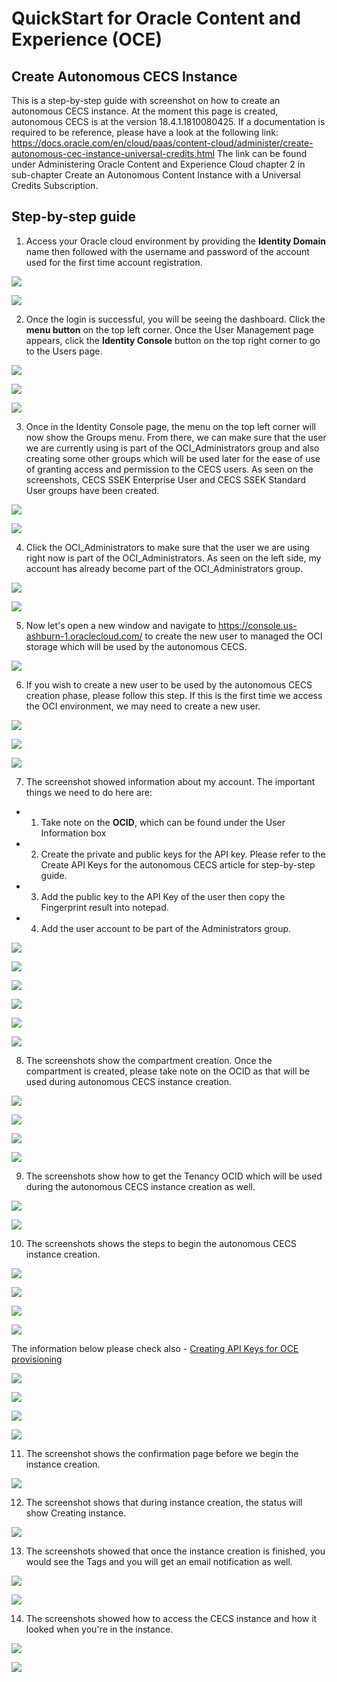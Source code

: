 # QuickStart for Oracle Content and Experience (OCE)

## Create Autonomous CECS Instance
This is a step-by-step guide with screenshot on how to create an autonomous CECS instance.
At the moment this page is created, autonomous CECS is at the version 18.4.1.1810080425.
If a documentation is required to be reference, please have a look at the following link:
https://docs.oracle.com/en/cloud/paas/content-cloud/administer/create-autonomous-cec-instance-universal-credits.html
The link can be found under Administering Oracle Content and Experience Cloud chapter 2 in sub-chapter Create an Autonomous Content Instance with a Universal Credits Subscription.

## Step-by-step guide

1. Access your Oracle cloud environment by providing the **Identity Domain** name then followed with the username and password of the account used for the first time account registration.

![](resources/image001.png)

![](resources/image002.png)

2. Once the login is successful, you will be seeing the dashboard. Click the **menu button** on the top left corner.
Once the User Management page appears, click the **Identity Console** button on the top right corner to go to the Users page.

![](resources/image003.png)

![](resources/image004.png)

![](resources/image005.png)

3. Once in the Identity Console page, the menu on the top left corner will now show the Groups menu. From there, we can make sure that the user we are currently using is part of the OCI_Administrators group and also creating some other groups which will be used later for the ease of use of granting access and permission to the CECS users.
As seen on the screenshots, CECS SSEK Enterprise User and CECS SSEK Standard User groups have been created.

![](resources/image006.png)

![](resources/image007.png)

4. Click the OCI_Administrators to make sure that the user we are using right now is part of the OCI_Administrators.
As seen on the left side, my account has already become part of the OCI_Administrators group.


![](resources/image008.png)

![](resources/image009.png)

5. Now let's open a new window and navigate to https://console.us-ashburn-1.oraclecloud.com/ to create the new user to managed the OCI storage which will be used by the autonomous CECS.

![](resources/image010.png)

6. If you wish to create a new user to be used by the autonomous CECS creation phase, please follow this step.
If this is the first time we access the OCI environment, we may need to create a new user. 

![](resources/image011.png)

![](resources/image012.png)

![](resources/image013.png)

7. The screenshot showed information about my account. The important things we need to do here are:

+ 1. Take note on the **OCID**, which can be found under the User Information box
+ 2. Create the private and public keys for the API key. Please refer to the Create API Keys for the autonomous CECS article for step-by-step guide.
+ 3. Add the public key to the API Key of the user then copy the Fingerprint result into notepad.
+ 4. Add the user account to be part of the Administrators group.

![](resources/image014.png)

![](resources/image015.png)

![](resources/image016.png)

![](resources/image017.png)

![](resources/image018.png)

![](resources/image019.png)

8. The screenshots show the compartment creation.
Once the compartment is created, please take note on the OCID as that will be used during autonomous CECS instance creation.

![](resources/image020.png)

![](resources/image021.png)

![](resources/image022.png)

![](resources/image023.png)

9. The screenshots show how to get the Tenancy OCID which will be used during the autonomous CECS instance creation as well.

![](resources/image024.png)

![](resources/image025.png)

10. The screenshots shows the steps to begin the autonomous CECS instance creation.

![](resources/image026.png)

![](resources/image027.png)

![](resources/image028.png)

![](resources/image029.png)

The information below please check also - [Creating API Keys for OCE provisioning](001/README.md)

![](resources/image030.png)

![](resources/image031.png)

![](resources/image032.png)

![](resources/image033.png)

11. The screenshot shows the confirmation page before we begin the instance creation.

![](resources/image034.png)

12. The screenshot shows that during instance creation, the status will show Creating instance.

![](resources/image035.png)

13. The screenshots showed that once the instance creation is finished, you would see the Tags and you will get an email notification as well.

![](resources/image036.png)

![](resources/image037.png)

14. The screenshots showed how to access the CECS instance and how it looked when you're in the instance.

![](resources/image038.png)

![](resources/image039.png)

